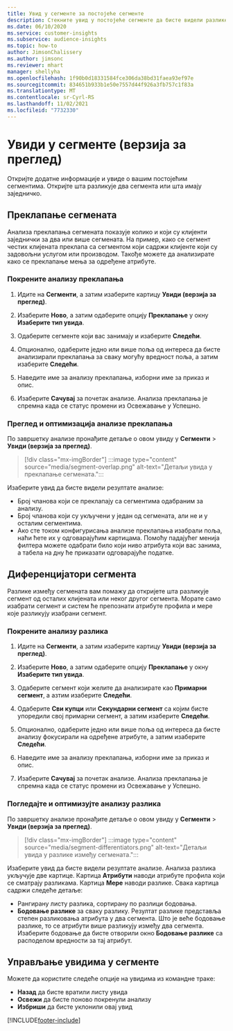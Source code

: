 ```yaml
---
title: Увид у сегменте за постојеће сегменте
description: Стекните увид у постојеће сегменте да бисте видели разлике и заједничке карактеристике.
ms.date: 06/10/2020
ms.service: customer-insights
ms.subservice: audience-insights
ms.topic: how-to
author: JimsonChalissery
ms.author: jimsonc
ms.reviewer: mhart
manager: shellyha
ms.openlocfilehash: 1f90b0d18331584fce306da38bd31faea93ef97e
ms.sourcegitcommit: 834651b933b1e50e7557d44f926a3fb757c1f83a
ms.translationtype: MT
ms.contentlocale: sr-Cyrl-RS
ms.lasthandoff: 11/02/2021
ms.locfileid: "7732330"
---
```

# <a name="segment-insights-preview"></a>Увиди у сегменте (верзија за преглед)

Откријте додатне информације и увиде о вашим постојећим сегментима. Откријте шта разликује два сегмента или шта имају заједничко.

## <a name="segment-overlap"></a>Преклапање сегмената

Анализа преклапања сегмената показује колико и који су клијенти заједнички за два или више сегмената. На пример, како се сегмент честих клијената преклапа са сегментом који садржи клијенте који су задовољни услугом или производом.
Такође можете да анализирате како се преклапање мења за одређене атрибуте.

### <a name="run-an-overlap-analysis"></a>Покрените анализу преклапања

1. Идите на **Сегменти**, а затим изаберите картицу **Увиди (верзија за преглед)**.

1. Изаберите **Ново**, а затим одаберите опцију **Преклапање** у окну **Изаберите тип увида**.

1. Одаберите сегменте који вас занимају и изаберите **Следећи**.

1. Опционално, одаберите једно или више поља од интереса да бисте анализирали преклапања за сваку могућу вредност поља, а затим изаберите **Следећи**.

1. Наведите име за анализу преклапања, изборни име за приказ и опис.

1. Изаберите **Сачувај** за почетак анализе. Анализа преклапања је спремна када се статус промени из Освежавање у Успешно.

### <a name="view-and-optimize-an-overlap-analysis"></a>Преглед и оптимизација анализе преклапања

По завршетку анализе пронађите детаље о овом увиду у **Сегменти** > **Увиди (верзија за преглед)**.

> [!div class="mx-imgBorder"]
> :::image type="content" source="media/segment-overlap.png" alt-text="Детаљи увида у преклапање сегмената.":::

Изаберите увид да бисте видели резултате анализе:

- Број чланова који се преклапају са сегментима одабраним за анализу.
- Број чланова који су укључени у један од сегмената, али не и у осталим сегментима.
- Ако сте током конфигурисања анализе преклапања изабрали поља, наћи ћете их у одговарајућим картицама. Помоћу падајућег менија филтера можете одабрати било који ниво атрибута који вас занима, а табела на дну ће приказати одговарајуће податке.

## <a name="segment-differentiators"></a>Диференцијатори сегмента

Разлике између сегмената вам помажу да откријете шта разликује сегмент од осталих клијената или неког другог сегмента. Морате само изабрати сегмент и систем ће препознати атрибуте профила и мере које разликују изабрани сегмент.

### <a name="run-a-differentiator-analysis"></a>Покрените анализу разлика

1. Идите на **Сегменти**, а затим изаберите картицу **Увиди (верзија за преглед)**.

1. Изаберите **Ново**, а затим одаберите опцију **Преклапање** у окну **Изаберите тип увида**.

1. Одаберите сегмент који желите да анализирате као **Примарни сегмент**, а азтим изаберите **Следећи**.

1. Одаберите **Сви купци** или **Секундарни сегмент** са којим бисте упоредили свој примарни сегмент, а затим изаберите **Следећи**.

1. Опционално, одаберите једно или више поља од интереса да бисте анализу фокусирали на одређене атрибуте, а затим изаберите **Следећи**.

1. Наведите име за анализу преклапања, изборни име за приказ и опис.

1. Изаберите **Сачувај** за почетак анализе. Анализа преклапања је спремна када се статус промени из Освежавање у Успешно.

### <a name="view-and-optimize-a-differentiators-analysis"></a>Погледајте и оптимизујте анализу разлика

По завршетку анализе пронађите детаље о овом увиду у **Сегменти** > **Увиди (верзија за преглед)**.

> [!div class="mx-imgBorder"]
> :::image type="content" source="media/segment-differentiators.png" alt-text="Детаљи увида у разлике између сегмената.":::

Изаберите увид да бисте видели резултате анализе. Анализа разлика укључује две картице. Картица **Атрибути** наводи атрибуте профила који се сматрају разликама. Картица **Мере** наводи разлике. Свака картица садржи следеће детаље:

- Рангирану листу разлика, сортирану по разлици бодовања.
- **Бодовање разлике** за сваку разлику. Резултат разлике представља степен разликовања атрибута у два сегмента. Што је веће бодовање разлике, то се атрибути више разликују између два сегмента. Изаберите бодовање да бисте отворили окно **Бодовање разлике** са расподелом вредности за тај атрибут.

## <a name="manage-segment-insights"></a>Управљање увидима у сегменте

Можете да користите следеће опције на увидима из командне траке:

- **Назад** да бисте вратили листу увида
- **Освежи** да бисте поново покренули анализу
- **Избриши** да бисте уклонили овај увид


[!INCLUDE[footer-include](../includes/footer-banner.md)]
